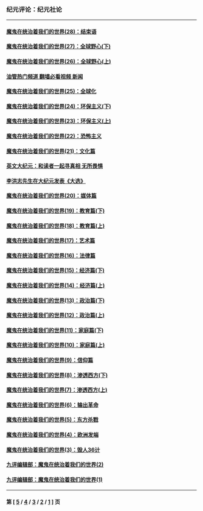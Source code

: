 ### 纪元评论：纪元社论
---
#### [魔鬼在统治着我们的世界(28)：结束语](../../pages/nsc422/n10936246.md?01090330) 
#### [魔鬼在统治着我们的世界(27)：全球野心(下)](../../pages/nsc422/n10928319.md?01090330) 
#### [魔鬼在统治着我们的世界(26)：全球野心(上)](../../pages/nsc422/n10900318.md?01090330) 
#### [油管热门频道 翻墙必看视频 新闻](ok?01090330)
#### [魔鬼在统治着我们的世界(25)：全球化](../../pages/nsc422/n10788205.md?01090330) 
#### [魔鬼在统治着我们的世界(24)：环保主义(下)](../../pages/nsc422/n10695307.md?01090330) 
#### [魔鬼在统治着我们的世界(23)：环保主义(上)](../../pages/nsc422/n10688613.md?01090330) 
#### [魔鬼在统治着我们的世界(22)：恐怖主义](../../pages/nsc422/n10614727.md?01090330) 
#### [魔鬼在统治着我们的世界(21)：文化篇](../../pages/nsc422/n10597706.md?01090330) 
#### [英文大纪元：和读者一起寻真相 无所畏惧](../../pages/nsc422/n12542027.md?01090330) 
#### [李洪志先生在大纪元发表《大选》](../../pages/nsc422/n12534746.md?01090330) 
#### [魔鬼在统治着我们的世界(20)：媒体篇](../../pages/nsc422/n10586579.md?01090330) 
#### [魔鬼在统治着我们的世界(19)：教育篇(下)](../../pages/nsc422/n10564808.md?01090330) 
#### [魔鬼在统治着我们的世界(18)：教育篇(上)](../../pages/nsc422/n10526970.md?01090330) 
#### [魔鬼在统治着我们的世界(17)：艺术篇](../../pages/nsc422/n10499093.md?01090330) 
#### [魔鬼在统治着我们的世界(16)：法律篇](../../pages/nsc422/n10485969.md?01090330) 
#### [魔鬼在统治着我们的世界(15)：经济篇(下)](../../pages/nsc422/n10469975.md?01090330) 
#### [魔鬼在统治着我们的世界(14)：经济篇(上)](../../pages/nsc422/n10457370.md?01090330) 
#### [魔鬼在统治着我们的世界(13)：政治篇(下)](../../pages/nsc422/n10448270.md?01090330) 
#### [魔鬼在统治着我们的世界(12)：政治篇(上)](../../pages/nsc422/n10444576.md?01090330) 
#### [魔鬼在统治着我们的世界(11)：家庭篇(下)](../../pages/nsc422/n10440961.md?01090330) 
#### [魔鬼在统治着我们的世界(10)：家庭篇(上)](../../pages/nsc422/n10435448.md?01090330) 
#### [魔鬼在统治着我们的世界(9)：信仰篇](../../pages/nsc422/n10432159.md?01090330) 
#### [魔鬼在统治着我们的世界(8)：渗透西方(下)](../../pages/nsc422/n10429603.md?01090330) 
#### [魔鬼在统治着我们的世界(7)：渗透西方(上)](../../pages/nsc422/n10426013.md?01090330) 
#### [魔鬼在统治着我们的世界(6)：输出革命](../../pages/nsc422/n10421536.md?01090330) 
#### [魔鬼在统治着我们的世界(5)：东方杀戮](../../pages/nsc422/n10417707.md?01090330) 
#### [魔鬼在统治着我们的世界(4)：欧洲发端](../../pages/nsc422/n10414890.md?01090330) 
#### [魔鬼在统治着我们的世界(3)：毁人36计](../../pages/nsc422/n10411583.md?01090330) 
#### [九评编辑部：魔鬼在统治着我们的世界(2)](../../pages/nsc422/n10410036.md?01090330) 
#### [九评编辑部：魔鬼在统治着我们的世界(1)](../../pages/nsc422/n10406825.md?01090330) 

---
#### 第 [ [5](./5.md?01090330) / [4](./4.md?01090330) / [3](./3.md?01090330) / [2](./2.md?01090330) / [1](./1.md?01090330) ] 页
